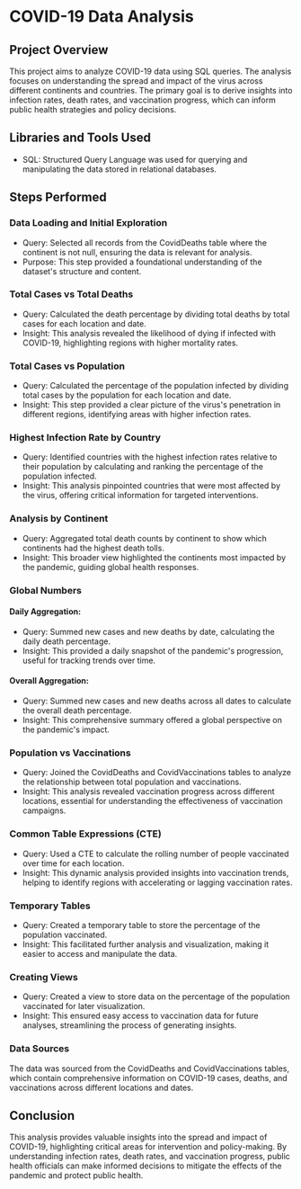 # COVID-19 Data Analysis

## Project Overview
This project aims to analyze COVID-19 data using SQL queries. The analysis focuses on understanding the spread and impact of the virus across different continents and countries. The primary goal is to derive insights into infection rates, death rates, and vaccination progress, which can inform public health strategies and policy decisions.

## Libraries and Tools Used
- SQL: Structured Query Language was used for querying and manipulating the data stored in relational databases.

## Steps Performed

### Data Loading and Initial Exploration
- Query: Selected all records from the CovidDeaths table where the continent is not null, ensuring the data is relevant for analysis.
- Purpose: This step provided a foundational understanding of the dataset's structure and content.
  
### Total Cases vs Total Deaths
- Query: Calculated the death percentage by dividing total deaths by total cases for each location and date.
- Insight: This analysis revealed the likelihood of dying if infected with COVID-19, highlighting regions with higher mortality rates.
  
### Total Cases vs Population
- Query: Calculated the percentage of the population infected by dividing total cases by the population for each location and date.
- Insight: This step provided a clear picture of the virus's penetration in different regions, identifying areas with higher infection rates.

### Highest Infection Rate by Country
- Query: Identified countries with the highest infection rates relative to their population by calculating and ranking the percentage of the population infected.
- Insight: This analysis pinpointed countries that were most affected by the virus, offering critical information for targeted interventions.

### Analysis by Continent
- Query: Aggregated total death counts by continent to show which continents had the highest death tolls.
- Insight: This broader view highlighted the continents most impacted by the pandemic, guiding global health responses.

### Global Numbers

#### Daily Aggregation:
- Query: Summed new cases and new deaths by date, calculating the daily death percentage.
- Insight: This provided a daily snapshot of the pandemic's progression, useful for tracking trends over time.

#### Overall Aggregation:
- Query: Summed new cases and new deaths across all dates to calculate the overall death percentage.
- Insight: This comprehensive summary offered a global perspective on the pandemic's impact.

### Population vs Vaccinations
- Query: Joined the CovidDeaths and CovidVaccinations tables to analyze the relationship between total population and vaccinations.
- Insight: This analysis revealed vaccination progress across different locations, essential for understanding the effectiveness of vaccination campaigns.

### Common Table Expressions (CTE)
- Query: Used a CTE to calculate the rolling number of people vaccinated over time for each location.
- Insight: This dynamic analysis provided insights into vaccination trends, helping to identify regions with accelerating or lagging vaccination rates.

### Temporary Tables
- Query: Created a temporary table to store the percentage of the population vaccinated.
- Insight: This facilitated further analysis and visualization, making it easier to access and manipulate the data.

### Creating Views
- Query: Created a view to store data on the percentage of the population vaccinated for later visualization.
- Insight: This ensured easy access to vaccination data for future analyses, streamlining the process of generating insights.

### Data Sources
The data was sourced from the CovidDeaths and CovidVaccinations tables, which contain comprehensive information on COVID-19 cases, deaths, and vaccinations across different locations and dates.

## Conclusion
This analysis provides valuable insights into the spread and impact of COVID-19, highlighting critical areas for intervention and policy-making. By understanding infection rates, death rates, and vaccination progress, public health officials can make informed decisions to mitigate the effects of the pandemic and protect public health.
